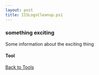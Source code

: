 ```yaml
---
layout: post
title: IISLogsCleanup.ps1
---
```


### something exciting

Some information about the exciting thing

#### Tool

<script src="https://gist-it.appspot.com/github.com/BanterBoy/scripts-blog/blob/master/PowerShell/tools/IISLogsCleanup.ps1"></script>

<a href="/menu/_pages/tools.html">Back to Tools</a>
